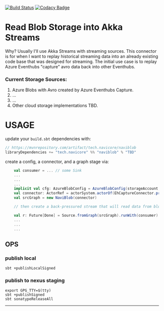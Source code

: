[![Build Status](https://travis-ci.org/navicore/naviblob.svg?branch=master)](https://travis-ci.org/navicore/naviblob)
[![Codacy Badge](https://api.codacy.com/project/badge/Grade/6b9e137785184eb4b91048e8da24a0e9)](https://www.codacy.com/app/navicore/naviblob?utm_source=github.com&amp;utm_medium=referral&amp;utm_content=navicore/naviblob&amp;utm_campaign=Badge_Grade)

# Read Blob Storage into Akka Streams

Why?  Usually I'll use Akka Streams with streaming sources.  This connector is
for when I want to replay historical streaming data into an already existing
code base that was designed for streaming.  The initial use case is to replay
Azure Eventhubs "capture" avro data back into other Eventhubs.

### Current Storage Sources:
  1. Azure Blobs with Avro created by Azure Eventhubs Capture.
  2. ...
  3. ...
  4. Other cloud storage implementations TBD.

# USAGE

update your `build.sbt` dependencies with:

```scala
// https://mvnrepository.com/artifact/tech.navicore/naviblob
libraryDependencies += "tech.navicore" %% "naviblob" % "TBD"
```

create a config, a connector, and a graph stage via:

```scala
    val consumer = ... // some Sink
    ...
    ...
    ...
    implicit val cfg: AzureBlobConfig = AzureBlobConfig(storageAccount, storageKey, containerName, storagePath)
    val connector: ActorRef = actorSystem.actorOf(EhCaptureConnector.props(cfg))
    val srcGraph = new NaviBlob(connector)

    // then create a back-pressured stream that will read data from blobs found in storagePath

    val r: Future[Done] = Source.fromGraph(srcGraph).runWith(consumer)
    ...
    ...
    ...
```

## OPS

### publish local

```console
sbt +publishLocalSigned
```

### publish to nexus staging

```console
export GPG_TTY=$(tty)
sbt +publishSigned
sbt sonatypeReleaseAll
```

---
